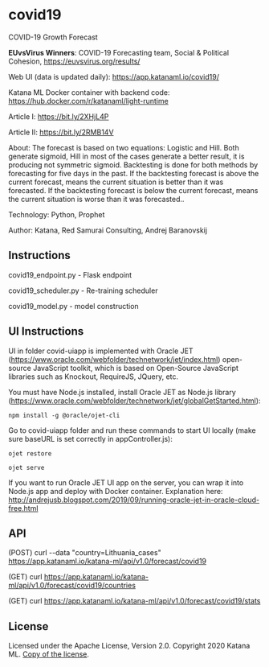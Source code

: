 # covid19
COVID-19 Growth Forecast

**EUvsVirus Winners**: COVID-19 Forecasting team, Social & Political Cohesion, https://euvsvirus.org/results/

Web UI (data is updated daily): https://app.katanaml.io/covid19/

Katana ML Docker container with backend code: https://hub.docker.com/r/katanaml/light-runtime

Article I: https://bit.ly/2XHjL4P

Article II: https://bit.ly/2RMB14V

About: The forecast is based on two equations: Logistic and Hill. Both generate sigmoid, Hill in most of the cases generate a better result, it is producing not symmetric sigmoid. Backtesting is done for both methods by forecasting for five days in the past. If the backtesting forecast is above the current forecast, means the current situation is better than it was forecasted. If the backtesting forecast is below the current forecast, means the current situation is worse than it was forecasted..

Technology: Python, Prophet

Author: Katana, Red Samurai Consulting, Andrej Baranovskij

## Instructions

covid19_endpoint.py - Flask endpoint

covid19_scheduler.py - Re-training scheduler

covid19_model.py - model construction

## UI Instructions

UI in folder covid-uiapp is implemented with Oracle JET (https://www.oracle.com/webfolder/technetwork/jet/index.html) open-source JavaScript toolkit, which is based on Open-Source JavaScript libraries such as Knockout, RequireJS, JQuery, etc.

You must have Node.js installed, install Oracle JET as Node.js library (https://www.oracle.com/webfolder/technetwork/jet/globalGetStarted.html):

```
npm install -g @oracle/ojet-cli
```
Go to covid-uiapp folder and run these commands to start UI locally (make sure baseURL is set correctly in appController.js):

```
ojet restore
```
```
ojet serve
```
If you want to run Oracle JET UI app on the server, you can wrap it into Node.js app and deploy with Docker container. Explanation here: http://andrejusb.blogspot.com/2019/09/running-oracle-jet-in-oracle-cloud-free.html

## API

(POST) curl --data "country=Lithuania_cases" https://app.katanaml.io/katana-ml/api/v1.0/forecast/covid19

(GET) curl https://app.katanaml.io/katana-ml/api/v1.0/forecast/covid19/countries

(GET) curl https://app.katanaml.io/katana-ml/api/v1.0/forecast/covid19/stats

## License

Licensed under the Apache License, Version 2.0. Copyright 2020 Katana ML. [Copy of the license](https://github.com/katanaml/covid19/blob/master/LICENSE).
